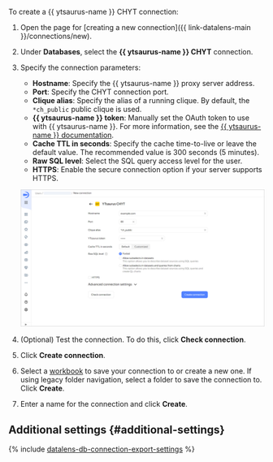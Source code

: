 
To create a {{ ytsaurus-name }} CHYT connection:

1. Open the page for [creating a new connection]({{ link-datalens-main }}/connections/new).
1. Under **Databases**, select the **{{ ytsaurus-name }} CHYT** connection.


1. Specify the connection parameters:

   * **Hostname**: Specify the {{ ytsaurus-name }} proxy server address.
   * **Port**: Specify the CHYT connection port.
   * **Clique alias**: Specify the alias of a running clique. By default, the `*ch_public` public clique is used.
   * **{{ ytsaurus-name }} token**: Manually set the OAuth token to use with {{ ytsaurus-name }}. For more information, see the [{{ ytsaurus-name }} documentation](https://ytsaurus.tech/docs/en/user-guide/storage/auth).
   * **Cache TTL in seconds**: Specify the cache time-to-live or leave the default value. The recommended value is 300 seconds (5 minutes).
   * **Raw SQL level**: Select the SQL query access level for the user.
   * **HTTPS**: Enable the secure connection option if your server supports HTTPS.

   ![image](../../../_assets/datalens/operations/connection/connection-ytsaurus.png)


1. (Optional) Test the connection. To do this, click **Check connection**.
1. Click **Create connection**.


1. Select a [workbook](../../../datalens/workbooks-collections/index.md) to save your connection to or create a new one. If using legacy folder navigation, select a folder to save the connection to. Click **Create**.


1. Enter a name for the connection and click **Create**.



## Additional settings {#additional-settings}

{% include [datalens-db-connection-export-settings](../../../_includes/datalens/operations/datalens-db-connection-export-settings.md) %}
